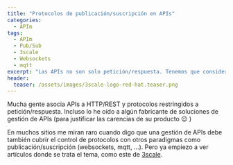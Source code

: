 ```yaml
---
title: "Protocolos de publicación/suscripción en APIs"
categories:
  - APIm
tags:
  - APIm
  - Pub/Sub
  - 3scale
  - Websockets
  - mqtt
excerpt: "Las APIs no son solo petición/respuesta. Tenemos que considerar otros paradigmas como publicación/suscripción"
header:
  teaser: /assets/images/3scale-logo-red-hat.teaser.png
---
```


Mucha gente asocia APIs a HTTP/REST y protocolos restringidos a petición/respuesta. Incluso lo he oído a algún fabricante de soluciones de gestión de APIs (para justificar las carencias de su producto :wink: )

En muchos sitios  me miran raro cuando digo que una gestión de APIs debe también cubrir el control de protocolos con otros paradigmas como publicación/suscripción (websockets, mqtt, ...). Pero ya empiezo a ver artículos donde se trata el tema, como este de [3scale](http://www.3scale.net/2015/09/streaming-apis-and-the-internet-of-things/?utm_campaign=googleplus&utm_source=googleplus&utm_medium=social).